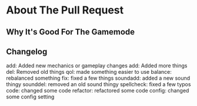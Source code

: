 # About The Pull Request

<!-- Describe The Pull Request. Please be sure every change is documented or this can delay review and even discourage maintainers from merging your PR! -->

## Why It's Good For The Gamemode

<!-- Argue for the merits of your changes and how they benefit the gamemode, especially if they are controversial and/or far reaching. If you can't actually explain WHY what you are doing will improve the gamemode, then it probably isn't good for the gamemode in the first place. -->

## Changelog

add: Added new mechanics or gameplay changes
add: Added more things
del: Removed old things
qol: made something easier to use
balance: rebalanced something
fix: fixed a few things
soundadd: added a new sound thingy
sounddel: removed an old sound thingy
spellcheck: fixed a few typos
code: changed some code
refactor: refactored some code
config: changed some config setting

